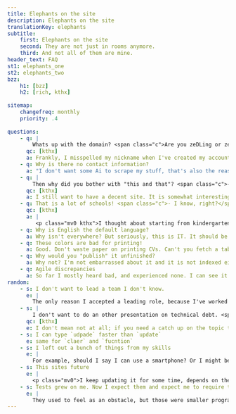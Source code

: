 ```yaml
---
title: Elephants on the site
description: Elephants on the site
translationKey: elephants
subtitle:
    first: Elephants on the site
    second: They are not just in rooms anymore.
    third: And not all of them are mine.
header_text: FAQ
st1: elephants_one
st2: elephants_two
bzz:
    h1: [bzz]
    h2: [rich, kthx]
    
sitemap:
    changefreq: monthly
    priority: .4
    
questions:
    - q: |
        Whats up with the domain? <span class="c">Are you zeDLing or zeLDing ?</span>
      qc: [kthx]
      a: Frankly, I misspelled my nickname when I've created my account on Github. It is supposed to be ZeDlinG - one of my old nicknames :)
    - q: Why is there no contact information?
      a: "I don't want some Ai to scrape my stuff, that's also the reason why the site is not indexed. I only would like to show this to a narrow selection of people.&nbsp;&nbsp;If you can read this, you should already know how to contact me.&nbsp;&nbsp;If you forgot (somehow), you should be able to find them through the linked social accounts in the footer. This site is meant as an a companion for the tech team."
    - q: |
        Then why did you bother with "this and that"? <span class="c">- Those are SEO things.</span>
      qc: [kthx]
      a: I still want to have a decent site. It is somewhat interesting too. What would you do with a static site to have fun?
    - q: That is a lot of schools! <span class="c">- I know, right?</span>
      qc: [kthx]
      a: |
         <p class="mv0 kthx">I thought about starting from kindergarten, but I haven't made a trap in the sandbox in ages. But seriously no, I haven't finished any universities. There was too much clutter. The subject I've listed were the ones that interested me, and those are the ones I attended.&nbsp;&nbsp;If this is some scientific or governmental position that requires it and it didn't came up yet, I am truly sorry that I have wasted your time.<img class="di mxh-1 pv0 ph0 mv0 mh0 c" src="/images/aw.png" alt="anyway">In every other case that I know of, diplomas are just luxuries in this industry. If you can afford to care about your employees accreditation, you are lucky. </p>
    - q: Why is English the default language?
      a: Why isn't everywhere? But seriously, this is IT. It should be in English only - yes, everything! Besides, English is the closest thing we have to global human language, I'm trying to help a bit ;) and if you are going to put me on refactoring some old bulgarian code, you better get me somebody who can translate it :P
    - q: These colors are bad for printing!
      a: Good. Don't waste paper on printing CVs. Can't you fetch a tablet or something? I've tried to make it somewhat bearable on mobile too. It is better live anyways ;)
    - q: Why would you "publish" it unfinished?
      a: Why not? I'm not embarrassed about it and it is not indexed either. The journey should count more, maybe take a look at the commits.
    - q: Agile discrepancies
      a: So far I mostly heard bad, and experienced none. I can see it working, I just haven't yet.
random:
    - s: I don't want to lead a team I don't know.
      e: |
        The only reason I accepted a leading role, because I've worked with them with years. Although that is more that enough, some time is required.
    - s: |
        I don't want to do an other presentation on technical debt. <span class="c">Imagine having to work with rusty, old shovels</span>
      qc: [kthx]
      e: I don't mean not at all; if you need a catch up on the topic that is fine, I just don't want to be the first who explains it.
    - s: I can type `udpade` faster than `update`
      e: same for `claer` and `fucntion`
    - s: I left out a bunch of things from my skills
      e: |
        For example, should I say I can use a smartphone? Or I might be able to install <span class="di w-auto bzz">Windows Millennium ©</span> blindfolded? What about ftp servers or telnet, mirc? I've seen them, used some to some extent, is that relevant, or it would just bloat the page? Some of them are just things that mildly interested me at some point in time, and I still remember some of it - that doesn't necessarily mean I would like to be an scp server administrator :D
    - s: This sites future 
      e: | 
        <p class="mv0">I keep updating it for some time, depends on the time and fun ratio, but will eventually end up like <abbr title aria-describedby="https://docs.google.com/document/d/1aTKSYMRIkR1ywF_Bs93IV6V4vO-tOGcc100uyojxwDg/edit?usp=sharing">Yapper</abbr>. I had such high hopes.</p>
    - s: Tests grew on me. Now I expect them and expect me to require them.
      e: |
        They used to feel as an obstacle, but those were smaller programs in many regards. The stuff I will be likely responsible is too wast in complexity to only rely on mortals. I like results, and moreover, I like guaranteeing results - between parameters -, and for that tests are required.
---
```

